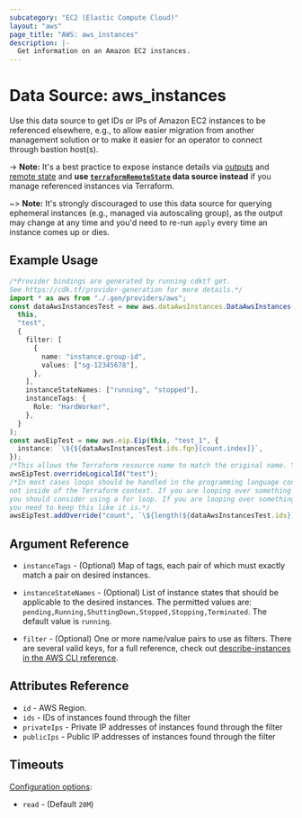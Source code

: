 ```yaml
---
subcategory: "EC2 (Elastic Compute Cloud)"
layout: "aws"
page_title: "AWS: aws_instances"
description: |-
  Get information on an Amazon EC2 instances.
---
```


# Data Source: aws\_instances

Use this data source to get IDs or IPs of Amazon EC2 instances to be referenced elsewhere,
e.g., to allow easier migration from another management solution
or to make it easier for an operator to connect through bastion host(s).

\-> **Note:** It's a best practice to expose instance details via [outputs](https://www.terraform.io/docs/configuration/outputs.html)
and [remote state](https://www.terraform.io/docs/state/remote.html) and
**use [`terraformRemoteState`](https://www.terraform.io/docs/providers/terraform/d/remote_state.html)
data source instead** if you manage referenced instances via Terraform.

\~> **Note:** It's strongly discouraged to use this data source for querying ephemeral
instances (e.g., managed via autoscaling group), as the output may change at any time
and you'd need to re-run `apply` every time an instance comes up or dies.

## Example Usage

```typescript
/*Provider bindings are generated by running cdktf get.
See https://cdk.tf/provider-generation for more details.*/
import * as aws from "./.gen/providers/aws";
const dataAwsInstancesTest = new aws.dataAwsInstances.DataAwsInstances(
  this,
  "test",
  {
    filter: [
      {
        name: "instance.group-id",
        values: ["sg-12345678"],
      },
    ],
    instanceStateNames: ["running", "stopped"],
    instanceTags: {
      Role: "HardWorker",
    },
  }
);
const awsEipTest = new aws.eip.Eip(this, "test_1", {
  instance: `\${${dataAwsInstancesTest.ids.fqn}[count.index]}`,
});
/*This allows the Terraform resource name to match the original name. You can remove the call if you don't need them to match.*/
awsEipTest.overrideLogicalId("test");
/*In most cases loops should be handled in the programming language context and 
not inside of the Terraform context. If you are looping over something external, e.g. a variable or a file input
you should consider using a for loop. If you are looping over something only known to Terraform, e.g. a result of a data source
you need to keep this like it is.*/
awsEipTest.addOverride("count", `\${length(${dataAwsInstancesTest.ids})}`);

```

## Argument Reference

*   `instanceTags` - (Optional) Map of tags, each pair of which must
    exactly match a pair on desired instances.

*   `instanceStateNames` - (Optional) List of instance states that should be applicable to the desired instances. The permitted values are: `pending,Running,ShuttingDown,Stopped,Stopping,Terminated`. The default value is `running`.

*   `filter` - (Optional) One or more name/value pairs to use as filters. There are
    several valid keys, for a full reference, check out
    [describe-instances in the AWS CLI reference][1].

## Attributes Reference

* `id` - AWS Region.
* `ids` - IDs of instances found through the filter
* `privateIps` - Private IP addresses of instances found through the filter
* `publicIps` - Public IP addresses of instances found through the filter

## Timeouts

[Configuration options](https://developer.hashicorp.com/terraform/language/resources/syntax#operation-timeouts):

* `read` - (Default `20M`)

[1]: http://docs.aws.amazon.com/cli/latest/reference/ec2/describe-instances.html

